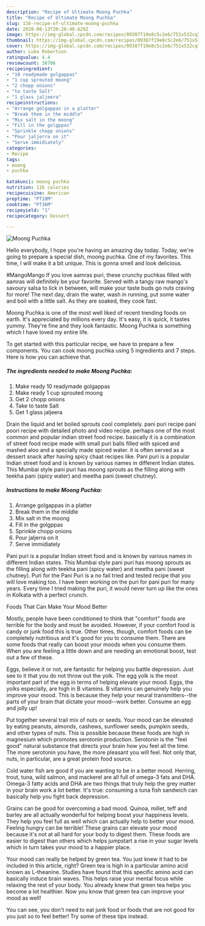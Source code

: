 ```yaml
---
description: "Recipe of Ultimate Moong Puchka"
title: "Recipe of Ultimate Moong Puchka"
slug: 116-recipe-of-ultimate-moong-puchka
date: 2020-08-13T20:20:40.629Z
image: https://img-global.cpcdn.com/recipes/09387f19e8c5c2e6/751x532cq70/moong-puchka-recipe-main-photo.jpg
thumbnail: https://img-global.cpcdn.com/recipes/09387f19e8c5c2e6/751x532cq70/moong-puchka-recipe-main-photo.jpg
cover: https://img-global.cpcdn.com/recipes/09387f19e8c5c2e6/751x532cq70/moong-puchka-recipe-main-photo.jpg
author: Luke Robertson
ratingvalue: 4.4
reviewcount: 38706
recipeingredient:
- "10 readymade golgappas"
- "1 cup sprouted moong"
- "2 chopp onions"
- "to taste Salt"
- "1 glass jaljeera"
recipeinstructions:
- "Arrange golgappas in a platter"
- "Break them in the middle"
- "Mix salt in the moong"
- "Fill in the golgppas"
- "Sprinkle chopp onions"
- "Pour jaljerra on it"
- "Serve immidiately"
categories:
- Recipe
tags:
- moong
- puchka

katakunci: moong puchka 
nutrition: 116 calories
recipecuisine: American
preptime: "PT18M"
cooktime: "PT36M"
recipeyield: "1"
recipecategory: Dessert

---
```



![Moong Puchka](https://img-global.cpcdn.com/recipes/09387f19e8c5c2e6/751x532cq70/moong-puchka-recipe-main-photo.jpg)

Hello everybody, I hope you're having an amazing day today. Today, we're going to prepare a special dish, moong puchka. One of my favorites. This time, I will make it a bit unique. This is gonna smell and look delicious.

#MangoMango If you love aamras puri, these crunchy puchkas filled with aamras will definitely be your favorite. Served with a tangy raw mango&#39;s savoury salsa to lick in between, will make your taste buds go nuts craving for more! The next day, drain the water, wash in running, put some water and boil with a little salt. As they are soaked, they cook fast.

Moong Puchka is one of the most well liked of recent trending foods on earth. It's appreciated by millions every day. It's easy, it is quick, it tastes yummy. They're fine and they look fantastic. Moong Puchka is something which I have loved my entire life.


To get started with this particular recipe, we have to prepare a few components. You can cook moong puchka using 5 ingredients and 7 steps. Here is how you can achieve that.

<!--inarticleads1-->

##### The ingredients needed to make Moong Puchka:

1. Make ready 10 readymade golgappas
1. Make ready 1 cup sprouted moong
1. Get 2 chopp onions
1. Take to taste Salt
1. Get 1 glass jaljeera


Drain the liquid and let boiled sprouts cool completely. pani puri recipe pani poori recipe with detailed photo and video recipe. perhaps one of the most common and popular indian street food recipe. basically it is a combination of street food recipe made with small puri balls filled with spiced and mashed aloo and a specially made spiced water. it is often served as a dessert snack after having spicy chaat recipes like. Pani puri is a popular Indian street food and is known by various names in different Indian states. This Mumbai style pani puri has moong sprouts as the filling along with teekha pani (spicy water) and meetha pani (sweet chutney). 

<!--inarticleads2-->

##### Instructions to make Moong Puchka:

1. Arrange golgappas in a platter
1. Break them in the middle
1. Mix salt in the moong
1. Fill in the golgppas
1. Sprinkle chopp onions
1. Pour jaljerra on it
1. Serve immidiately


Pani puri is a popular Indian street food and is known by various names in different Indian states. This Mumbai style pani puri has moong sprouts as the filling along with teekha pani (spicy water) and meetha pani (sweet chutney). Puri for the Pani Puri is a no fail tried and tested recipe that you will love making too. I have been working on the puri for pani puri for many years. Every time I tried making the puri, it would never turn up like the ones in Kolkata with a perfect crunch. 

Foods That Can Make Your Mood Better


Mostly, people have been conditioned to think that "comfort" foods are terrible for the body and must be avoided. However, if your comfort food is candy or junk food this is true. Other times, though, comfort foods can be completely nutritious and it's good for you to consume them. There are some foods that really can boost your moods when you consume them. When you are feeling a little down and are needing an emotional boost, test out a few of these.

Eggs, believe it or not, are fantastic for helping you battle depression. Just see to it that you do not throw out the yolk. The egg yolk is the most important part of the egg in terms of helping elevate your mood. Eggs, the yolks especially, are high in B vitamins. B vitamins can genuinely help you improve your mood. This is because they help your neural transmitters--the parts of your brain that dictate your mood--work better. Consume an egg and jolly up!

Put together several trail mix of nuts or seeds. Your mood can be elevated by eating peanuts, almonds, cashews, sunflower seeds, pumpkin seeds, and other types of nuts. This is possible because these foods are high in magnesium which promotes serotonin production. Serotonin is the "feel good" natural substance that directs your brain how you feel all the time. The more serotonin you have, the more pleasant you will feel. Not only that, nuts, in particular, are a great protein food source.

Cold water fish are good if you are wanting to be in a better mood. Herring, trout, tuna, wild salmon, and mackerel are all full of omega-3 fats and DHA. Omega-3 fatty acids and DHA are two things that truly help the grey matter in your brain work a lot better. It's true: consuming a tuna fish sandwich can basically help you fight back depression. 

Grains can be good for overcoming a bad mood. Quinoa, millet, teff and barley are all actually wonderful for helping boost your happiness levels. They help you feel full as well which can actually help to better your mood. Feeling hungry can be terrible! These grains can elevate your mood because it's not at all hard for your body to digest them. These foods are easier to digest than others which helps jumpstart a rise in your sugar levels which in turn takes your mood to a happier place.

Your mood can really be helped by green tea. You just knew it had to be included in this article, right? Green tea is high in a particular amino acid known as L-theanine. Studies have found that this specific amino acid can basically induce brain waves. This helps raise your mental focus while relaxing the rest of your body. You already knew that green tea helps you become a lot healthier. Now you know that green tea can improve your mood as well!

You can see, you don't need to eat junk food or foods that are not good for you just so to feel better! Try  some  of  these  tips  instead.

